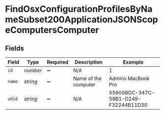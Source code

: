 # FindOsxConfigurationProfilesByNameSubset200ApplicationJSONScopeComputersComputer


## Fields

| Field                                | Type                                 | Required                             | Description                          | Example                              |
| ------------------------------------ | ------------------------------------ | ------------------------------------ | ------------------------------------ | ------------------------------------ |
| `id`                                 | *number*                             | :heavy_minus_sign:                   | N/A                                  | 1                                    |
| `name`                               | *string*                             | :heavy_minus_sign:                   | Name of the computer                 | Admins MacBook Pro                   |
| `udid`                               | *string*                             | :heavy_minus_sign:                   | N/A                                  | 55900BDC-347C-58B1-D249-F32244B11D30 |